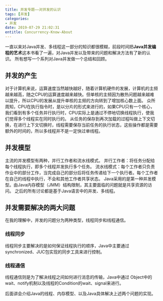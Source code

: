 ```yaml
---
title: 并发专题——对并发的认识
tags: [并发]
categories:
- 并发
date: 2019-07-29 21:02:31
entitle: Concurrency-Know-About
---
```

一直以来对Java并发、多线程这一部分的知识都很模糊，前段时间把**Java并发编程的艺术**这本书看了一遍，对Java并发以及带来的问题和解决方法有了新的认识。
所有想写一个系列对Java并发做一个总结和回顾。
<!--more-->
## 并发的产生
对于计算机来说，运算速度当然越快越好，随着计算机硬件的发展，计算机的主频越来越高，随之CPU的运算速度越来越快。但单核的主频因为散热问题越来越难以提升，所以CPU的发展从提升单核的主频的方向转到了增加核心数上面。
众所周知，CPU在执行指令时，是以分片的形式来进行的，如果CPU只有一个核心，我们看到有多个任务并行执行时，CPU实际上是通过不停地切换线程执行，使我们觉得多个线程实在同时执行的。
从任务的保存到再次加载的过程叫做上下文切换，在进行上下文切换时，线程需要保存当前任务的执行状态，这些操作都是需要额外的时间的，所以多线程并不是一定快过单线程。
## 并发模型
主流的并发模型有两种，并行工作者和流水线模式。
并行工作者：将任务分配给每个线程执行，即多个线程并发执行多个任务。
流水线模式：每个工作者只负责作业中的部分工作，当完成自己的部分后将任务传递给下一个执行者。每个工作者在自己的线程中执行，不会和其他工作者共享状态。
Java采用的是第一种并发模型。由Java内存模型（JMM）结构限制，其主要面临的问题就是共享资源的访问。
之后的所有讨论都是基于Java语言中的并发、多线程。
## 并发需要解决的两大问题
在我的理解中，并发的问题分为两种类型，线程同步和线程通信。
### 线程同步
线程同步主要解决的是如何保证线程执行的顺序，Java中主要通过synchronized、JUC包实现的同步工具来进行控制。
### 线程通信
线程通信则是为了解决线程之间如何进行消息的传输，Java中通过 Object中的wait、notify机制以及线程的Condition的wait、signal来进行。

后面讲会介绍Java的线程、内存模型、以及Java具体解决上述两个问题的实现。